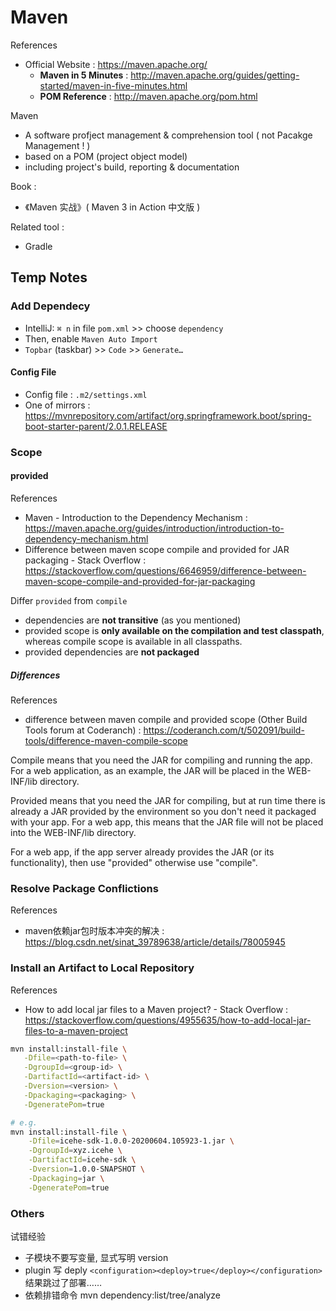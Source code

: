 # Maven

References

- Official Website : https://maven.apache.org/
    - **Maven in 5 Minutes** : http://maven.apache.org/guides/getting-started/maven-in-five-minutes.html
    - **POM Reference** : http://maven.apache.org/pom.html

Maven

- A software profject management & comprehension tool ( not Pacakge Management ! )
- based on a POM (project object model)
- including project's build, reporting & documentation

Book :

- 《Maven 实战》( Maven 3 in Action 中文版 )

Related tool :

- Gradle

## Temp Notes

### Add Dependecy

- IntelliJ: `⌘ n` in file `pom.xml` >> choose `dependency`
- Then, enable `Maven Auto Import`
- `Topbar` (taskbar) >> `Code` >> `Generate…`

#### Config File

- Config file : `.m2/settings.xml`
- One of mirrors : https://mvnrepository.com/artifact/org.springframework.boot/spring-boot-starter-parent/2.0.1.RELEASE

### Scope

#### provided

References

- Maven - Introduction to the Dependency Mechanism : https://maven.apache.org/guides/introduction/introduction-to-dependency-mechanism.html
- Difference between maven scope compile and provided for JAR packaging - Stack Overflow : https://stackoverflow.com/questions/6646959/difference-between-maven-scope-compile-and-provided-for-jar-packaging

Differ `provided` from `compile`

- dependencies are **not transitive** (as you mentioned)
- provided scope is **only available on the compilation and test classpath**, whereas compile scope is available in all classpaths.
- provided dependencies are **not packaged**

##### Differences

References

- difference between maven compile and provided scope (Other Build Tools forum at Coderanch) : https://coderanch.com/t/502091/build-tools/difference-maven-compile-scope

Compile means that you need the JAR for compiling and running the app. For a web application, as an example, the JAR will be placed in the WEB-INF/lib directory.

Provided means that you need the JAR for compiling, but at run time there is already a JAR provided by the environment so you don't need it packaged with your app. For a web app, this means that the JAR file will not be placed into the WEB-INF/lib directory.

For a web app, if the app server already provides the JAR (or its functionality), then use "provided" otherwise use "compile".

### Resolve Package Conflictions

References

- maven依赖jar包时版本冲突的解决 : https://blog.csdn.net/sinat_39789638/article/details/78005945

### Install an Artifact to Local Repository

References

- How to add local jar files to a Maven project? - Stack Overflow : https://stackoverflow.com/questions/4955635/how-to-add-local-jar-files-to-a-maven-project

```bash
mvn install:install-file \
   -Dfile=<path-to-file> \
   -DgroupId=<group-id> \
   -DartifactId=<artifact-id> \
   -Dversion=<version> \
   -Dpackaging=<packaging> \
   -DgeneratePom=true

# e.g.
mvn install:install-file \
    -Dfile=icehe-sdk-1.0.0-20200604.105923-1.jar \
    -DgroupId=xyz.icehe \
    -DartifactId=icehe-sdk \
    -Dversion=1.0.0-SNAPSHOT \
    -Dpackaging=jar \
    -DgeneratePom=true
```

### Others

试错经验

- 子模块不要写变量, 显式写明 version
- plugin 写 deply `<configuration><deploy>true</deploy></configuration>` 结果跳过了部署……
- 依赖排错命令 mvn dependency:list/tree/analyze
